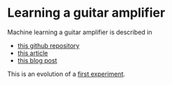 # Learning a guitar amplifier

Machine learning a guitar amplifier is described in

- [this github repository](https://github.com/Alec-Wright/Automated-GuitarAmpModelling)
- [this article](https://www.dafx.de/paper-archive/2019/DAFx2019_paper_43.pdf)
- [this blog post](https://towardsdatascience.com/neural-networks-for-real-time-audio-stateful-lstm-b534babeae5d)

This is an evolution of a [first experiment](https://github.com/smimram/learning-effect).

